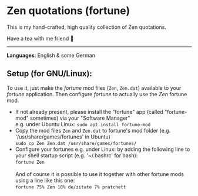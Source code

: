 # Zen quotations (fortune)

This is my hand-crafted, high quality collection of Zen quotations.

Have a tea with me friend  🙏

---
**Languages**: English & some German

Setup (for GNU/Linux):
-
To use it, just make the *fortune* mod files (`Zen`, `Zen.dat`) available to your *fortune* application.
Then configure *fortune* to actually use the _Zen_ fortune mod.

- If not already present, please install the "fortune" app (called "fortune-mod" sometimes) via your "Software Manager"<br/>
  e.g. under Ubuntu Linux: `sudo apt install fortune-mod`
- Copy the mod files `Zen` and `Zen.dat` to fortune's mod folder (e.g. '/usr/share/games/fortunes' in Ubuntu)<br/>
  `sudo cp Zen Zen.dat /usr/share/games/fortunes/`
- Configure your fortunes 
  e.g. under Linux: by adding the following line to your shell startup script (e.g. '~/.bashrc' for bash):<br/>
  `fortune Zen`<br/><br/>
  And of course it is possible to use it together with other fortune mods using a line like this one:<br/>
  `fortune 75% Zen 18% de/zitate 7% pratchett`

